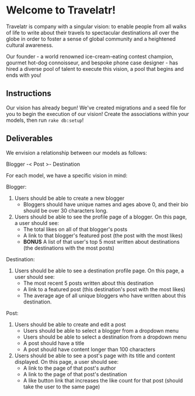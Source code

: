 # Welcome to Travelatr!

Travelatr is company with a singular vision: to enable people from all walks of life to write about their travels to spectacular destinations all over the globe in order to foster a sense of global community and a heightened cultural awareness.

Our founder - a world renowned ice-cream-eating contest champion, gourmet hot-dog connoisseur, and bespoke phone case designer - has hired a diverse pool of talent to execute this vision, a pool that begins and ends with you!

## Instructions

Our vision has already begun! We've created migrations and a seed file for you to begin the execution of our vision! Create the associations within your models, then run `rake db:setup`!

## Deliverables 

We envision a relationship between our models as follows:

Blogger -< Post >- Destination


For each model, we have a specific vision in mind:

Blogger:

1. Users should be able to create a new blogger
 	- Bloggers should have unique names and ages above 0, and their bio should be over 30 characters long.
2. Users should be able to see the profile page of a blogger. On this page, a user should see:
	- The total likes on all of that blogger's posts
	- A link to that blogger's featured post (the post with the most likes)
	- **BONUS** A list of that user's top 5 most written about destinations (the destinations with the most posts)

Destination:

1. Users should be able to see a destination profile page. On this page, a user should see:
	- The most recent 5 posts written about this destination
	- A link to a featured post (this destination's post with the most likes)
	- The average age of all unique bloggers who have written about this destination.

Post:

1. Users should be able to create and edit a post
	- Users should be able to select a blogger from a dropdown menu
	- Users should be able to select a destination from a dropdown menu
	- A post should have a title
	- A post should have content longer than 100 characters
2. Users should be able to see a post's page with its title and content displayed. On this page, a user should see:
	- A link to the page of that post's author
	- A link to the page of that post's destination
	- A like button link that increases the like count for that post (should take the user to the same page)
